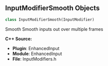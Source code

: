 ## InputModifierSmooth Objects

```python
class InputModifierSmooth(InputModifier)
```

Smooth
Smooth inputs out over multiple frames

**C++ Source:**

- **Plugin**: EnhancedInput
- **Module**: EnhancedInput
- **File**: InputModifiers.h

<a id="unreal.InputModifierResponseCurveExponential"></a>